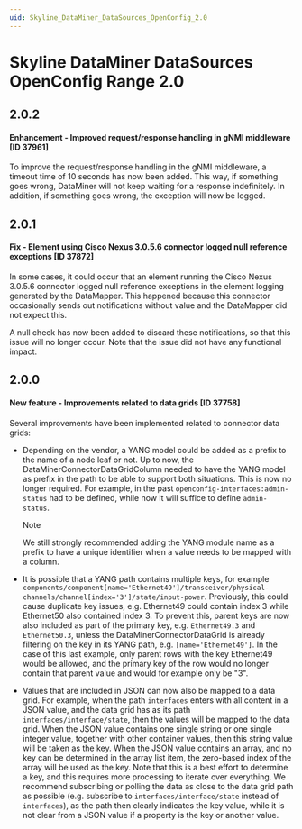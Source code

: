 ```yaml
---
uid: Skyline_DataMiner_DataSources_OpenConfig_2.0
---
```


# Skyline DataMiner DataSources OpenConfig Range 2.0

## 2.0.2

#### Enhancement - Improved request/response handling in gNMI middleware [ID 37961]

To improve the request/response handling in the gNMI middleware, a timeout time of 10 seconds has now been added. This way, if something goes wrong, DataMiner will not keep waiting for a response indefinitely. In addition, if something goes wrong, the exception will now be logged.

## 2.0.1

#### Fix - Element using Cisco Nexus 3.0.5.6 connector logged null reference exceptions [ID 37872]

In some cases, it could occur that an element running the Cisco Nexus 3.0.5.6 connector logged null reference exceptions in the element logging generated by the DataMapper. This happened because this connector occasionally sends out notifications without value and the DataMapper did not expect this.

A null check has now been added to discard these notifications, so that this issue will no longer occur. Note that the issue did not have any functional impact.

## 2.0.0

#### New feature - Improvements related to data grids [ID 37758]

Several improvements have been implemented related to connector data grids:

- Depending on the vendor, a YANG model could be added as a prefix to the name of a node leaf or not. Up to now, the DataMinerConnectorDataGridColumn needed to have the YANG model as prefix in the path to be able to support both situations. This is now no longer required. For example, in the past `openconfig-interfaces:admin-status` had to be defined, while now it will suffice to define `admin-status`.

  > [!NOTE]
  > We still strongly recommended adding the YANG module name as a prefix to have a unique identifier when a value needs to be mapped with a column.

- It is possible that a YANG path contains multiple keys, for example `components/component[name='Ethernet49']/transceiver/physical-channels/channel[index='3']/state/input-power`. Previously, this could cause duplicate key issues, e.g. Ethernet49 could contain index 3 while Ethernet50 also contained index 3. To prevent this, parent keys are now also included as part of the primary key, e.g. `Ethernet49.3` and `Ethernet50.3`, unless the DataMinerConnectorDataGrid is already filtering on the key in its YANG path, e.g. `[name='Ethernet49']`. In the case of this last example, only parent rows with the key Ethernet49 would be allowed, and the primary key of the row would no longer contain that parent value and would for example only be "3".

- Values that are included in JSON can now also be mapped to a data grid. For example, when the path `interfaces` enters with all content in a JSON value, and the data grid has as its path `interfaces/interface/state`, then the values will be mapped to the data grid. When the JSON value contains one single string or one single integer value, together with other container values, then this string value will be taken as the key. When the JSON value contains an array, and no key can be determined in the array list item, the zero-based index of the array will be used as the key. Note that this is a best effort to determine a key, and this requires more processing to iterate over everything. We recommend subscribing or polling the data as close to the data grid path as possible (e.g. subscribe to `interfaces/interface/state` instead of `interfaces`), as the path then clearly indicates the key value, while it is not clear from a JSON value if a property is the key or another value.
